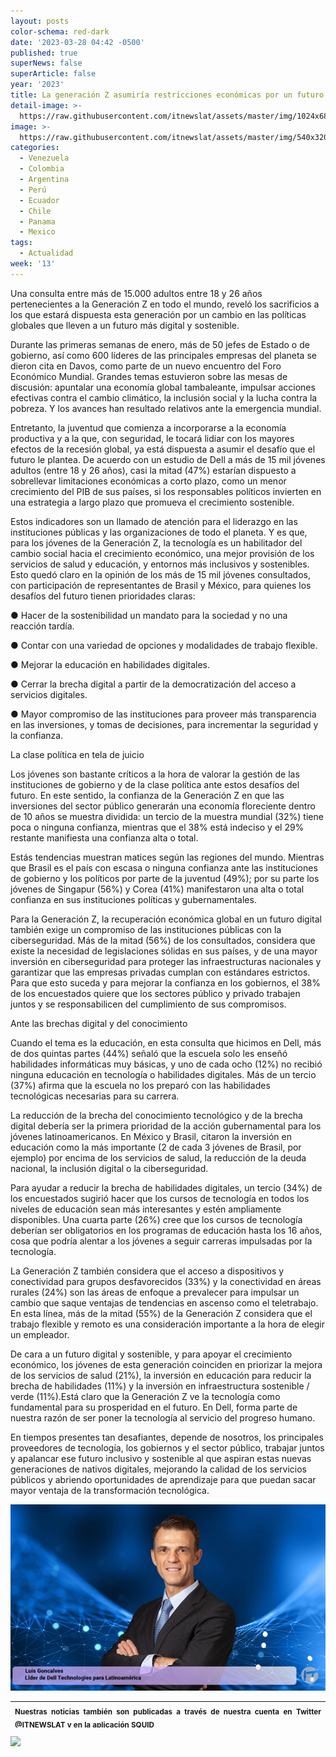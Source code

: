 ```yaml
---
layout: posts
color-schema: red-dark
date: '2023-03-28 04:42 -0500'
published: true
superNews: false
superArticle: false
year: '2023'
title: La generación Z asumiría restricciones económicas por un futuro más sostenible
detail-image: >-
  https://raw.githubusercontent.com/itnewslat/assets/master/img/1024x680/Luis-Goncalves-g.jpg
image: >-
  https://raw.githubusercontent.com/itnewslat/assets/master/img/540x320/Luis-Goncalves-p.jpg
categories:
  - Venezuela
  - Colombia
  - Argentina
  - Perú
  - Ecuador
  - Chile
  - Panama
  - Mexico
tags:
  - Actualidad
week: '13'
---
```

Una consulta entre más de 15.000 adultos entre 18 y 26 años pertenecientes a la Generación Z en todo el mundo, reveló los sacrificios a los que estará dispuesta esta generación por un cambio en las políticas globales que lleven a un futuro más digital y sostenible.

Durante las primeras semanas de enero, más de 50 jefes de Estado o de gobierno, así como 600 líderes de las principales empresas del planeta se dieron cita en Davos, como parte de un nuevo encuentro del Foro Económico Mundial. Grandes temas estuvieron sobre las mesas de discusión: apuntalar una economía global tambaleante, impulsar acciones efectivas contra el cambio climático, la inclusión social y la lucha contra la pobreza. Y los avances han resultado relativos ante la emergencia mundial.

Entretanto, la juventud que comienza a incorporarse a la economía productiva y a la que, con seguridad, le tocará lidiar con los mayores efectos de la recesión global, ya está dispuesta a asumir el desafío que el futuro le plantea. De acuerdo con un estudio de Dell a más de 15 mil jóvenes adultos (entre 18 y 26 años), casi la mitad (47%) estarían dispuesto a sobrellevar limitaciones económicas a corto plazo, como un menor crecimiento del PIB de sus países, si los responsables políticos invierten en una estrategia a largo plazo que promueva el crecimiento sostenible.

Estos indicadores son un llamado de atención para el liderazgo en las instituciones públicas y las organizaciones de todo el planeta. Y es que, para los jóvenes de la Generación Z, la tecnología es un habilitador del cambio social hacia el crecimiento económico, una mejor provisión de los servicios de salud y educación, y entornos más inclusivos y sostenibles. Esto quedó claro en la opinión de los más de 15 mil jóvenes consultados, con participación de representantes de Brasil y México, para quienes los desafíos del futuro tienen prioridades claras:

● Hacer de la sostenibilidad un mandato para la sociedad y no una reacción tardía.

● Contar con una variedad de opciones y modalidades de trabajo flexible.

● Mejorar la educación en habilidades digitales.

● Cerrar la brecha digital a partir de la democratización del acceso a servicios digitales.

● Mayor compromiso de las instituciones para proveer más transparencia en las inversiones, y tomas de decisiones, para incrementar la seguridad y la confianza.

La clase política en tela de juicio

Los jóvenes son bastante críticos a la hora de valorar la gestión de las instituciones de gobierno y de la clase política ante estos desafíos del futuro. En este sentido, la confianza de la Generación Z en que las inversiones del sector público generarán una economía floreciente dentro de 10 años se muestra dividida: un tercio de la muestra mundial (32%) tiene poca o ninguna confianza, mientras que el 38% está indeciso y el 29% restante manifiesta una confianza alta o total.

Estás tendencias muestran matices según las regiones del mundo. Mientras que Brasil es el país con escasa o ninguna confianza ante las instituciones de gobierno y los políticos por parte de la juventud (49%); por su parte los jóvenes de Singapur (56%) y Corea (41%) manifestaron una alta o total confianza en sus instituciones políticas y gubernamentales.

Para la Generación Z, la recuperación económica global en un futuro digital también exige un compromiso de las instituciones públicas con la ciberseguridad. Más de la mitad (56%) de los consultados, considera que existe la necesidad de legislaciones sólidas en sus países, y de una mayor inversión en ciberseguridad para proteger las infraestructuras nacionales y garantizar que las empresas privadas cumplan con estándares estrictos. Para que esto suceda y para mejorar la confianza en los gobiernos, el 38% de los encuestados quiere que los sectores público y privado trabajen juntos y se responsabilicen del cumplimiento de sus compromisos.

Ante las brechas digital y del conocimiento

Cuando el tema es la educación, en esta consulta que hicimos en Dell, más de dos quintas partes (44%) señaló que la escuela solo les enseñó habilidades informáticas muy básicas, y uno de cada ocho (12%) no recibió ninguna educación en tecnología o habilidades digitales. Más de un tercio (37%) afirma que la escuela no los preparó con las habilidades tecnológicas necesarias para su carrera.

La reducción de la brecha del conocimiento tecnológico y de la brecha digital debería ser la primera prioridad de la acción gubernamental para los jóvenes latinoamericanos. En México y Brasil, citaron la inversión en educación como la más importante (2 de cada 3 jóvenes de Brasil, por ejemplo) por encima de los servicios de salud, la reducción de la deuda nacional, la inclusión digital o la ciberseguridad.

Para ayudar a reducir la brecha de habilidades digitales, un tercio (34%) de los encuestados sugirió hacer que los cursos de tecnología en todos los niveles de educación sean más interesantes y estén ampliamente disponibles. Una cuarta parte (26%) cree que los cursos de tecnología deberían ser obligatorios en los programas de educación hasta los 16 años, cosa que podría alentar a los jóvenes a seguir carreras impulsadas por la tecnología.

La Generación Z también considera que el acceso a dispositivos y conectividad para grupos desfavorecidos (33%) y la conectividad en áreas rurales (24%) son las áreas de enfoque a prevalecer para impulsar un cambio que saque ventajas de tendencias en ascenso como el teletrabajo. En esta línea, más de la mitad (55%) de la Generación Z considera que el trabajo flexible y remoto es una consideración importante a la hora de elegir un empleador.

De cara a un futuro digital y sostenible, y para apoyar el crecimiento económico, los jóvenes de esta generación coinciden en priorizar la mejora de los servicios de salud (21%), la inversión en educación para reducir la brecha de habilidades (11%) y la inversión en infraestructura sostenible / verde (11%).Está claro que la Generación Z ve la tecnología como fundamental para su prosperidad en el futuro. En Dell, forma parte de nuestra razón de ser poner la tecnología al servicio del progreso humano.

En tiempos presentes tan desafiantes, depende de nosotros, los principales proveedores de tecnología, los gobiernos y el sector público, trabajar juntos y apalancar ese futuro inclusivo y sostenible al que aspiran estas nuevas generaciones de nativos digitales, mejorando la calidad de los servicios públicos y abriendo oportunidades de aprendizaje para que puedan sacar mayor ventaja de la transformación tecnológica.

![](https://raw.githubusercontent.com/itnewslat/assets/master/img/540x320/Luis-Goncalves-p.jpg)

<table style="height: 42px;" width="569">
<tbody>
<tr>
<td style="text-align: justify;"><sub><strong>Nuestras noticias también son publicadas a través de nuestra cuenta en Twitter <a href="https://twitter.com/itnewslat?lang=es">@ITNEWSLAT</a> y en la aplicación <a href="https://squidapp.co/en/">SQUID</a></strong></sub></td>
</tr>
</tbody>
</table>
<img src="https://tracker.metricool.com/c3po.jpg?hash=56f88a41e39ab42c063cc51676587a04"/>